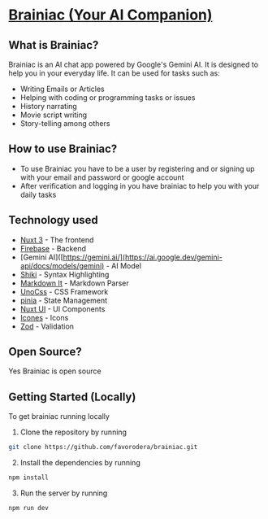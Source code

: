 # [Brainiac (Your AI Companion)](https://brainiacai.vercel.app/)

## What is Brainiac?

Brainiac is an AI chat app powered by Google's Gemini AI. It is designed to help you in your everyday life. It can be used for tasks such as:

- Writing Emails or Articles
- Helping with coding or programming tasks or issues
- History narrating
- Movie script writing
- Story-telling among others

## How to use Brainiac?

- To use Brainiac you have to be a user by registering and or signing up with your email and password or google account
- After verification and logging in you have brainiac to help you with your daily tasks

## Technology used

- [Nuxt 3](https://nuxt.com/) - The frontend
- [Firebase](https://firebase.google.com/) - Backend
- [Gemini AI]([https://gemini.ai/](https://ai.google.dev/gemini-api/docs/models/gemini) - AI Model
- [Shiki](https://shiki.style/) - Syntax Highlighting
- [Markdown It](https://github.com/markdown-it/markdown-it) - Markdown Parser
- [UnoCss](https://unocss.dev/) - CSS Framework
- [pinia](https://pinia.vuejs.org/) - State Management
- [Nuxt UI](https://ui.nuxt.com/) - UI Components
- [Icones](https://icones.js.org/collection/all) - Icons
- [Zod](https://zod.dev/) - Validation

## Open Source?

Yes Brainiac is open source

## Getting Started (Locally)

To get brainiac running locally

1. Clone the repository by running

```bash
git clone https://github.com/favorodera/brainiac.git
```

2. Install the dependencies by running

```bash
npm install
```

3. Run the server by running

```bash
npm run dev
```
